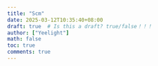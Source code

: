 ```yaml
---
title: "Scm"
date: 2025-03-12T10:35:40+08:00
draft: true  # Is this a draft? true/false！！！
author: ["Yeelight"]
math: false
toc: true
comments: true
---
```

